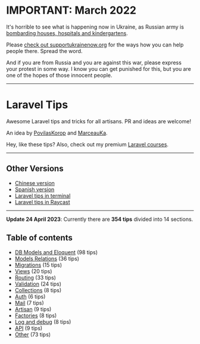 # IMPORTANT: March 2022

It's horrible to see what is happening now in Ukraine, as Russian army is [bombarding houses, hospitals and kindergartens](https://twitter.com/DavidCornDC/status/1501620037785997316).

Please [check out supportukrainenow.org](https://supportukrainenow.org/) for the ways how you can help people there. Spread the word.

And if you are from Russia and you are against this war, please express your protest in some way. I know you can get punished for this, but you are one of the hopes of those innocent people.

---

# Laravel Tips

Awesome Laravel tips and tricks for all artisans. PR and ideas are welcome!

An idea by [PovilasKorop](https://github.com/PovilasKorop) and [MarceauKa](https://github.com/MarceauKa).

Hey, like these tips? Also, check out my premium [Laravel courses](https://laraveldaily.com/courses?utm_source=github&utm_campaign=laravel-tips).

---

## Other Versions

- [Chinese version](https://github.com/Lysice/laravel-tips-chinese/blob/master/README-zh.md)
- [Spanish version](https://github.com/ErickMUOSD/laravel-tips-spanish)
- [Laravel tips in terminal](https://github.com/godruoyi/laravel-tips)
- [Laravel tips in Raycast](https://github.com/godruoyi/laravel-tips-raycast)


---
**Update 24 April 2023**: Currently there are **354 tips** divided into 14 sections.

## Table of contents

- [DB Models and Eloquent](db-models-and-eloquent.md) (98 tips)
- [Models Relations](models-relations.md) (36 tips)
- [Migrations](migrations.md) (15 tips)
- [Views](views.md) (20 tips)
- [Routing](routing.md) (33 tips)
- [Validation](validation.md) (24 tips)
- [Collections](collections.md) (8 tips)
- [Auth](auth.md) (6 tips)
- [Mail](mail.md) (7 tips)
- [Artisan](artisan.md) (9 tips)
- [Factories](factories.md) (8 tips)
- [Log and debug](log-and-debug.md) (8 tips)
- [API](api.md) (9 tips)
- [Other](other.md) (73 tips)
